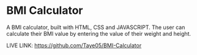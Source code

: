 # BMI Calculator
 A BMI calculator, built with HTML, CSS and JAVASCRIPT. The user can calculate their BMI value by entering the value of their weight and height.


LIVE LINK: https://github.com/Taye05/BMI-Calculator
